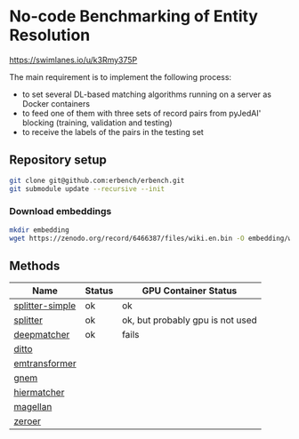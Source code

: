 # No-code Benchmarking of Entity Resolution

https://swimlanes.io/u/k3Rmy375P

The main requirement is to implement the following process:

- to set several DL-based matching algorithms running on a server as Docker containers
- to feed one of them with three sets of record pairs from pyJedAI' blocking (training, validation and testing)
- to receive the labels of the pairs in the testing set

## Repository setup

```bash
git clone git@github.com:erbench/erbench.git
git submodule update --recursive --init
```

### Download embeddings

```bash
mkdir embedding
wget https://zenodo.org/record/6466387/files/wiki.en.bin -O embedding/wiki.en.bin
```

## Methods

| Name                                             | Status | GPU Container Status             |
| ------------------------------------------------ | ------ | -------------------------------- |
| [splitter-simple](splitter-simple/README.md)     | ok     | ok                               |
| [splitter](splitter/README.md)                   | ok     | ok, but probably gpu is not used |
| [deepmatcher](methods/deepmatcher/README.md)     | ok     | fails                            |
| [ditto](methods/ditto/README.md)                 |        |                                  |
| [emtransformer](methods/emtransformer/README.md) |        |                                  |
| [gnem](methods/gnem/README.md)                   |        |                                  |
| [hiermatcher](methods/hiermatcher/README.md)     |        |                                  |
| [magellan](methods/magellan/README.md)           |        |                                  |
| [zeroer](methods/zeroer/README.md)               |        |                                  |
